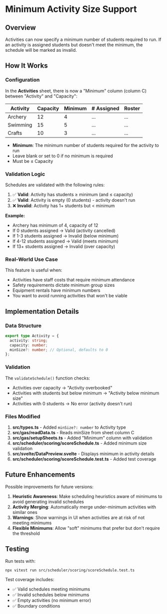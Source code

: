 # Minimum Activity Size Support

## Overview

Activities can now specify a minimum number of students required to run. If an activity is assigned students but doesn't meet the minimum, the schedule will be marked as invalid.

## How It Works

### Configuration

In the **Activities** sheet, there is now a "Minimum" column (column C) between "Activity" and "Capacity":

| Activity | Capacity | Minimum | # Assigned | Roster |
| -------- | -------- | ------- | ---------- | ------ |
| Archery  | 12       | 4       | ...        | ...    |
| Swimming | 15       | 5       | ...        | ...    |
| Crafts   | 10       | 3       | ...        | ...    |

- **Minimum**: The minimum number of students required for the activity to run
- Leave blank or set to 0 if no minimum is required
- Must be ≤ Capacity

### Validation Logic

Schedules are validated with the following rules:

1. ✅ **Valid**: Activity has students ≥ minimum (and ≤ capacity)
2. ✅ **Valid**: Activity is empty (0 students) - activity doesn't run
3. ❌ **Invalid**: Activity has 1+ students but < minimum

**Example:**

- Archery has minimum of 4, capacity of 12
- If 0 students assigned → Valid (activity cancelled)
- If 1-3 students assigned → Invalid (below minimum)
- If 4-12 students assigned → Valid (meets minimum)
- If 13+ students assigned → Invalid (over capacity)

### Real-World Use Case

This feature is useful when:

- Activities have staff costs that require minimum attendance
- Safety requirements dictate minimum group sizes
- Equipment rentals have minimum numbers
- You want to avoid running activities that won't be viable

## Implementation Details

### Data Structure

```typescript
export type Activity = {
  activity: string;
  capacity: number;
  minSize?: number; // Optional, defaults to 0
};
```

### Validation

The `validateSchedule()` function checks:

- Activities over capacity → "Activity overbooked"
- Activities with students but below minimum → "Activity below minimum size"
- Activities with 0 students → No error (activity doesn't run)

### Files Modified

1. **src/types.ts** - Added `minSize?: number` to Activity type
2. **src/gas/readData.ts** - Reads minSize from sheet column C
3. **src/gas/setupSheets.ts** - Added "Minimum" column with validation
4. **src/scheduler/scoring/scoreSchedule.ts** - Added minimum size validation
5. **src/svelte/DataPreview.svelte** - Displays minimum in activity details
6. **src/scheduler/scoring/scoreSchedule.test.ts** - Added test coverage

## Future Enhancements

Possible improvements for future versions:

1. **Heuristic Awareness**: Make scheduling heuristics aware of minimums to avoid generating invalid schedules
2. **Activity Merging**: Automatically merge under-minimum activities with similar ones
3. **Warnings**: Show warnings in UI when activities are at risk of not meeting minimums
4. **Flexible Minimums**: Allow "soft" minimums that prefer but don't require the threshold

## Testing

Run tests with:

```bash
npx vitest run src/scheduler/scoring/scoreSchedule.test.ts
```

Test coverage includes:

- ✅ Valid schedules meeting minimums
- ✅ Invalid schedules below minimums
- ✅ Empty activities (no minimum error)
- ✅ Boundary conditions
